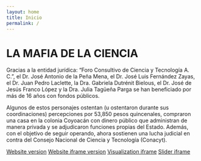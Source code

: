 ```yaml
---
layout: home
title: Inicio
permalink: /
---
```


# LA MAFIA DE LA CIENCIA

Gracias a la entidad jurídica: “Foro Consultivo de Ciencia y Tecnología A. C.”, el Dr. José Antonio de la Peña Mena, el Dr. José Luis Fernández Zayas, el Dr. Juan Pedro Laclette, la Dra. Gabriela Dutrénit Bielous, el Dr. José de Jesús Franco López y la Dra. Julia Tagüeña Parga se han beneficiado por más de 16 años con fondos públicos.


Algunos de estos personajes ostentan (u ostentaron durante sus coordinaciones) percepciones por 53,850 pesos quincenales, compraron una casa en la colonia Coyoacán con dinero público que administran de manera privada y se adjudicaron funciones propias del Estado. Además, con el objetivo de seguir operando, ahora sostienen una lucha judicial en contra del Consejo Nacional de Ciencia y Tecnología (Conacyt).  

[Website version](https://towerbuilder.projectpoder.org/)
[Website iframe version](https://towerbuilder.projectpoder.org/?iframe)
[Visualization iframe](https://towerbuilder.projectpoder.org/iframe-visualization/)
[Slider iframe](https://towerbuilder.projectpoder.org/iframe-slider/)
